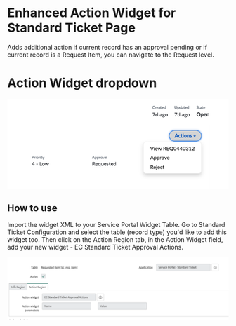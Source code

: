 
# Enhanced Action Widget for Standard Ticket Page

Adds additional action if current record has an approval pending or if current record is a Request Item, you can navigate to the Request level.
# Action Widget dropdown 
![Image of Action Widget on Service Portl Page](./enhanced_action_sp_widget.png)

## How to use
Import the widget XML to your Service Portal Widget Table.
Go to Standard Ticket Configuration and select the table (record type) you'd like to add this widget too.
Then click on the Action Region tab, in the Action Widget field, add your new widget - EC Standard Ticket Approval Actions.


![Image of Standard Ticket Configuration](./standard_ticket_config.png)
